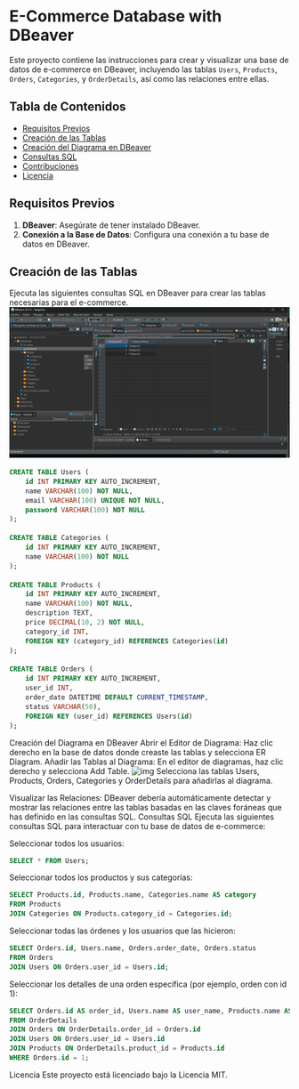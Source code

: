 

# E-Commerce Database with DBeaver

Este proyecto contiene las instrucciones para crear y visualizar una base de datos de e-commerce en DBeaver, incluyendo las tablas `Users`, `Products`, `Orders`, `Categories`, y `OrderDetails`, así como las relaciones entre ellas.

## Tabla de Contenidos

- [Requisitos Previos](#requisitos-previos)
- [Creación de las Tablas](#creación-de-las-tablas)
- [Creación del Diagrama en DBeaver](#creación-del-diagrama-en-dbeaver)
- [Consultas SQL](#consultas-sql)
- [Contribuciones](#contribuciones)
- [Licencia](#licencia)

## Requisitos Previos

1. **DBeaver**: Asegúrate de tener instalado DBeaver.
2. **Conexión a la Base de Datos**: Configura una conexión a tu base de datos en DBeaver.

## Creación de las Tablas

Ejecuta las siguientes consultas SQL en DBeaver para crear las tablas necesarias para el e-commerce.
  ![img](https://github.com/VictoriaPashkouskaya/VictoriaPashkouskaya/blob/main/Captura%20de%20pantalla%202024-06-09%20114955.png) 
```sql
CREATE TABLE Users (
    id INT PRIMARY KEY AUTO_INCREMENT,
    name VARCHAR(100) NOT NULL,
    email VARCHAR(100) UNIQUE NOT NULL,
    password VARCHAR(100) NOT NULL
);

CREATE TABLE Categories (
    id INT PRIMARY KEY AUTO_INCREMENT,
    name VARCHAR(100) NOT NULL
);

CREATE TABLE Products (
    id INT PRIMARY KEY AUTO_INCREMENT,
    name VARCHAR(100) NOT NULL,
    description TEXT,
    price DECIMAL(10, 2) NOT NULL,
    category_id INT,
    FOREIGN KEY (category_id) REFERENCES Categories(id)
);

CREATE TABLE Orders (
    id INT PRIMARY KEY AUTO_INCREMENT,
    user_id INT,
    order_date DATETIME DEFAULT CURRENT_TIMESTAMP,
    status VARCHAR(50),
    FOREIGN KEY (user_id) REFERENCES Users(id)
);
````
Creación del Diagrama en DBeaver
Abrir el Editor de Diagrama:
Haz clic derecho en la base de datos donde creaste las tablas y selecciona ER Diagram.
Añadir las Tablas al Diagrama:
En el editor de diagramas, haz clic derecho y selecciona Add Table.
![img](https://github.com/VictoriaPashkouskaya/VictoriaPashkouskaya/blob/main/Captura%20de%20pantalla%202024-06-09%20114911.png) 
Selecciona las tablas Users, Products, Orders, Categories y OrderDetails para añadirlas al diagrama.

Visualizar las Relaciones:
DBeaver debería automáticamente detectar y mostrar las relaciones entre las tablas basadas en las claves foráneas que has definido en las consultas SQL.
Consultas SQL
Ejecuta las siguientes consultas SQL para interactuar con tu base de datos de e-commerce:

Seleccionar todos los usuarios:
```sql
SELECT * FROM Users;
````

Seleccionar todos los productos y sus categorías:
```sql
SELECT Products.id, Products.name, Categories.name AS category
FROM Products
JOIN Categories ON Products.category_id = Categories.id;
````

Seleccionar todas las órdenes y los usuarios que las hicieron:
```sql
SELECT Orders.id, Users.name, Orders.order_date, Orders.status
FROM Orders
JOIN Users ON Orders.user_id = Users.id;
````

Seleccionar los detalles de una orden específica (por ejemplo, orden con id 1):

```sql
SELECT Orders.id AS order_id, Users.name AS user_name, Products.name AS product_name, OrderDetails.quantity
FROM OrderDetails
JOIN Orders ON OrderDetails.order_id = Orders.id
JOIN Users ON Orders.user_id = Users.id
JOIN Products ON OrderDetails.product_id = Products.id
WHERE Orders.id = 1;
````


Licencia
Este proyecto está licenciado bajo la Licencia MIT.

